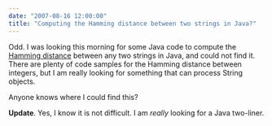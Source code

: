 ```yaml
---
date: "2007-08-16 12:00:00"
title: "Computing the Hamming distance between two strings in Java?"
---
```




Odd. I was looking this morning for some Java code to compute the [Hamming distance](https://en.wikipedia.org/wiki/Hamming_distance) between any two strings in Java, and could not find it. There are plenty of code samples for the Hamming distance between integers, but I am really looking for something that can process String objects.

Anyone knows where I could find this?

__Update__. Yes, I know it is not difficult. I am _really_ looking for a Java two-liner.

